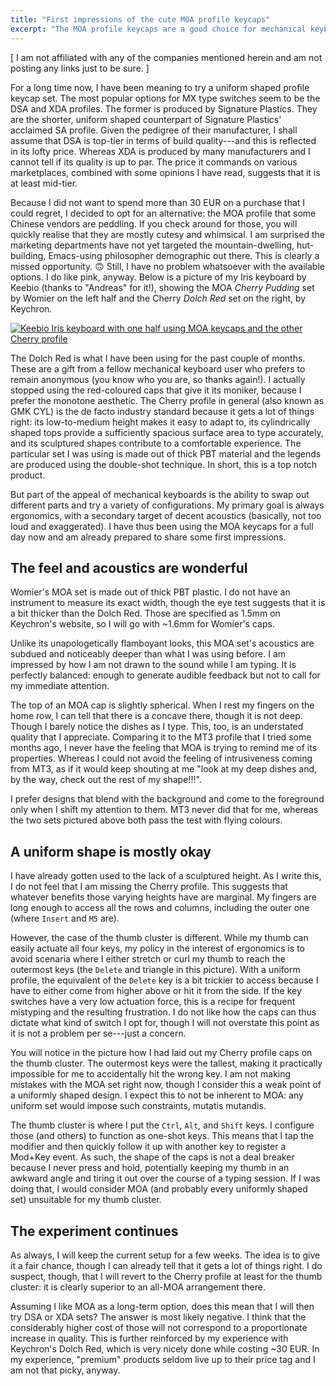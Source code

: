 ```yaml
---
title: "First impressions of the cute MOA profile keycaps"
excerpt: "The MOA profile keycaps are a good choice for mechanical keyboards. I enjoy them on my split, ergonomic Iris keyboard."
---
```


[ I am not affiliated with any of the companies mentioned herein and
  am not posting any links just to be sure. ]

For a long time now, I have been meaning to try a uniform shaped
profile keycap set. The most popular options for MX type switches seem
to be the DSA and XDA profiles. The former is produced by Signature
Plastics. They are the shorter, uniform shaped counterpart of
Signature Plastics' acclaimed SA profile. Given the pedigree of their
manufacturer, I shall assume that DSA is top-tier in terms of build
quality---and this is reflected in its lofty price. Whereas XDA is
produced by many manufacturers and I cannot tell if its quality is up
to par. The price it commands on various marketplaces, combined with
some opinions I have read, suggests that it is at least mid-tier.

Because I did not want to spend more than 30 EUR on a purchase that I
could regret, I decided to opt for an alternative: the MOA profile
that some Chinese vendors are peddling. If you check around for those,
you will quickly realise that they are mostly cutesy and whimsical. I
am surprised the marketing departments have not yet targeted the
mountain-dwelling, hut-building, Emacs-using philosopher demographic
out there. This is clearly a missed opportunity. 🙃 Still, I have no
problem whatsoever with the available options. I do like pink, anyway.
Below is a picture of my Iris keyboard by Keebio (thanks to "Andreas"
for it!), showing the MOA _Cherry Pudding_ set by Womier on the left
half and the Cherry _Dolch Red_ set on the right, by Keychron.

<a href="{{'/assets/images/attachments/2024-10-03-moa-profile-keycaps.jpg' | absolute_url }}"><img alt="Keebio Iris keyboard with one half using MOA keycaps and the other Cherry profile" src="{{'/assets/images/attachments/2024-10-03-moa-profile-keycaps.jpg' | absolute_url }}"/></a>

The Dolch Red is what I have been using for the past couple of months.
These are a gift from a fellow mechanical keyboard user who prefers to
remain anonymous (you know who you are, so thanks again!). I actually
stopped using the red-coloured caps that give it its moniker, because
I prefer the monotone aesthetic. The Cherry profile in general (also
known as GMK CYL) is the de facto industry standard because it gets a
lot of things right: its low-to-medium height makes it easy to adapt
to, its cylindrically shaped tops provide a sufficiently spacious
surface area to type accurately, and its sculptured shapes contribute
to a comfortable experience. The particular set I was using is made
out of thick PBT material and the legends are produced using the
double-shot technique. In short, this is a top notch product.

But part of the appeal of mechanical keyboards is the ability to swap
out different parts and try a variety of configurations. My primary
goal is always ergonomics, with a secondary target of decent acoustics
(basically, not too loud and exaggerated). I have thus been using the
MOA keycaps for a full day now and am already prepared to share some
first impressions.

## The feel and acoustics are wonderful

Womier's MOA set is made out of thick PBT plastic. I do not have an
instrument to measure its exact width, though the eye test suggests
that it is a bit thicker than the Dolch Red. Those are specified as
1.5mm on Keychron's website, so I will go with ~1.6mm for Womier's
caps.

Unlike its unapologetically flamboyant looks, this MOA set's acoustics
are subdued and noticeably deeper than what I was using before. I am
impressed by how I am not drawn to the sound while I am typing. It is
perfectly balanced: enough to generate audible feedback but not to
call for my immediate attention.

The top of an MOA cap is slightly spherical. When I rest my fingers on
the home row, I can tell that there is a concave there, though it is
not deep. Though I barely notice the dishes as I type. This, too, is
an understated quality that I appreciate. Comparing it to the MT3
profile that I tried some months ago, I never have the feeling that
MOA is trying to remind me of its properties. Whereas I could not
avoid the feeling of intrusiveness coming from MT3, as if it would
keep shouting at me "look at my deep dishes and, by the way, check out
the rest of my shape!!!".

I prefer designs that blend with the background and come to the
foreground only when I shift my attention to them. MT3 never did that
for me, whereas the two sets pictured above both pass the test with
flying colours.


## A uniform shape is mostly okay

I have already gotten used to the lack of a sculptured height. As I
write this, I do not feel that I am missing the Cherry profile. This
suggests that whatever benefits those varying heights have are
marginal. My fingers are long enough to access all the rows and
columns, including the outer one (where `Insert` and `M5` are).

However, the case of the thumb cluster is different. While my thumb
can easily actuate all four keys, my policy in the interest of
ergonomics is to avoid scenaria where I either stretch or curl my
thumb to reach the outermost keys (the `Delete` and triangle in this
picture). With a uniform profile, the equivalent of the `Delete` key
is a bit trickier to access because I have to either come from higher
above or hit it from the side. If the key switches have a very low
actuation force, this is a recipe for frequent mistyping and the
resulting frustration. I do not like how the caps can thus dictate
what kind of switch I opt for, though I will not overstate this point
as it is not a problem per se---just a concern.

You will notice in the picture how I had laid out my Cherry profile
caps on the thumb cluster. The outermost keys were the tallest, making
it practically impossible for me to accidentally hit the wrong key. I
am not making mistakes with the MOA set right now, though I consider
this a weak point of a uniformly shaped design. I expect this to not
be inherent to MOA: any uniform set would impose such constraints,
mutatis mutandis.

The thumb cluster is where I put the `Ctrl`, `Alt`, and `Shift` keys.
I configure those (and others) to function as one-shot keys. This
means that I tap the modifier and then quickly follow it up with
another key to register a Mod+Key event. As such, the shape of the
caps is not a deal breaker because I never press and hold, potentially
keeping my thumb in an awkward angle and tiring it out over the course
of a typing session. If I was doing that, I would consider MOA (and
probably every uniformly shaped set) unsuitable for my thumb cluster.

## The experiment continues

As always, I will keep the current setup for a few weeks. The idea is
to give it a fair chance, though I can already tell that it gets a lot
of things right. I do suspect, though, that I will revert to the
Cherry profile at least for the thumb cluster: it is clearly superior
to an all-MOA arrangement there.

Assuming I like MOA as a long-term option, does this mean that I will
then try DSA or XDA sets? The answer is most likely negative. I think
that the considerably higher cost of those will not correspond to a
proportionate increase in quality. This is further reinforced by my
experience with Keychron's Dolch Red, which is very nicely done while
costing ~30 EUR. In my experience, "premium" products seldom live up
to their price tag and I am not that picky, anyway.
